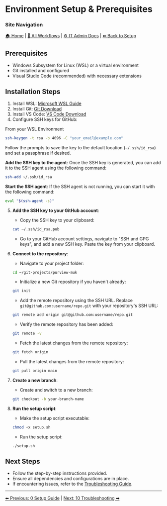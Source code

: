 <!-- description: Documentation about Environment Setup & Prerequisites for Your Organization. -->

# Environment Setup & Prerequisites

### Site Navigation
[🏠 Home](../../README.md) | [📂 All Workflows](../../users/users.md) | [⚙ IT Admin Docs](../../it-admins/README.md) | [⬅ Back to Setup](../README.md)

## Prerequisites
- Windows Subsystem for Linux (WSL) or a virtual environment
- Git installed and configured
- Visual Studio Code (recommended) with necessary extensions

## Installation Steps
1. Install WSL: [Microsoft WSL Guide](https://learn.microsoft.com/en-us/windows/wsl/install)
2. Install Git: [Git Download](https://git-scm.com/downloads)
3. Install VS Code: [VS Code Download](https://code.visualstudio.com/)
4. Configure SSH keys for GitHub:

From your WSL Environment

```sh
ssh-keygen -t rsa -b 4096 -C "your_email@example.com"
```

  Follow the prompts to save the key to the default location (`~/.ssh/id_rsa`) and set a passphrase if desired.

  **Add the SSH key to the agent**:
  Once the SSH key is generated, you can add it to the SSH agent using the following command:
  
```sh
ssh-add ~/.ssh/id_rsa
```

  **Start the SSH agent**:
  If the SSH agent is not running, you can start it with the following command:
  
```sh
eval "$(ssh-agent -s)"
```

5. **Add the SSH key to your GitHub account**:
    - Copy the SSH key to your clipboard:
    ```sh
    cat ~/.ssh/id_rsa.pub
    ```
    - Go to your GitHub account settings, navigate to "SSH and GPG keys", and add a new SSH key. Paste the key from your clipboard.

6. **Connect to the repository**:
    - Navigate to your project folder:
    ```sh
    cd ~/git-projects/purview-muk
    ```
    - Initialize a new Git repository if you haven't already:
    ```sh
    git init
    ```
    - Add the remote repository using the SSH URL. Replace `git@github.com:username/repo.git` with your repository's SSH URL:
    ```sh
    git remote add origin git@github.com:username/repo.git
    ```
    - Verify the remote repository has been added:
    ```sh
    git remote -v
    ```
    - Fetch the latest changes from the remote repository:
    ```sh
    git fetch origin
    ```
    - Pull the latest changes from the remote repository:
    ```sh
    git pull origin main
    ```

7. **Create a new branch**:
    - Create and switch to a new branch:
    ```sh
    git checkout -b your-branch-name
    ```

8. **Run the setup script**:
    - Make the setup script executable:
    ```sh
    chmod +x setup.sh
    ```
    - Run the setup script:
    ```sh
    ./setup.sh
    ```

## Next Steps
- Follow the step-by-step instructions provided.
- Ensure all dependencies and configurations are in place.
- If encountering issues, refer to the [Troubleshooting Guide](10-troubleshooting.md).

---

[⬅ Previous: 0 Setup Guide](0-setup-guide.md) | [Next: 10 Troubleshooting ➡](10-troubleshooting.md)